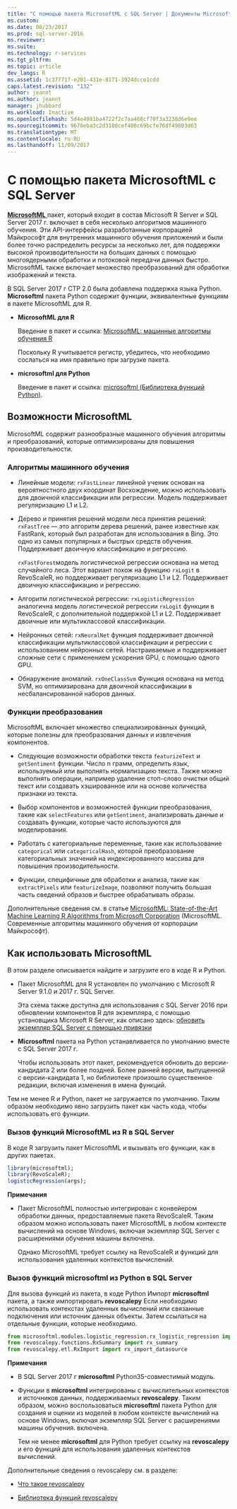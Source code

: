 ```yaml
---
title: "С помощью пакета MicrosoftML с SQL Server | Документы Microsoft"
ms.custom: 
ms.date: 08/23/2017
ms.prod: sql-server-2016
ms.reviewer: 
ms.suite: 
ms.technology: r-services
ms.tgt_pltfrm: 
ms.topic: article
dev_langs: R
ms.assetid: 1c377717-e281-431e-8171-3924dcce1cdd
caps.latest.revision: "132"
author: jeannt
ms.author: jeannt
manager: jhubbard
ms.workload: Inactive
ms.openlocfilehash: 5d4e4081ba4722f2c7aa468cf70f3a3238d6e9ee
ms.sourcegitcommit: 9678eba3c2d3100cef408c69bcfe76df49803d63
ms.translationtype: MT
ms.contentlocale: ru-RU
ms.lasthandoff: 11/09/2017
---
```

# <a name="using-the-microsoftml-package-with-sql-server"></a>С помощью пакета MicrosoftML с SQL Server

[ **MicrosoftML** ](https://msdn.microsoft.com/microsoft-r/microsoftml-introduction) пакет, который входит в состав Microsoft R Server и SQL Server 2017 г. включает в себя несколько алгоритмов машинного обучения. Эти API-интерфейсы разработанные корпорацией Майкрософт для внутренних машинного обучения приложений и были более точно распределить ресурсы за несколько лет, для поддержки высокой производительности на больших данных с помощью многоядерными обработки и потоковой передачи данных быстро. MicrosoftML также включает множество преобразований для обработки изображений и текста.

В SQL Server 2017 г CTP 2.0 была добавлена поддержка языка Python. **Microsoftml** пакета Python содержит функции, эквивалентные функциям в пакете MicrosoftML для R. 

+ **MicrosoftML для R**

    Введение в пакет и ссылка: [MicrosoftML: машинные алгоритмы обучения R](https://docs.microsoft.com/en-us/r-server/r-reference/microsoftml/microsoftml-package)

    Поскольку R учитывается регистр, убедитесь, что необходимо сослаться на имя правильно при загрузке пакета.

+ **microsoftml для Python**

    Введение в пакет и ссылка: [microsoftml (Библиотека функций Python)](https://docs.microsoft.com/r-server/python-reference/microsoftml/microsoftml-package). 

## <a name="whats-in-microsoftml"></a>Возможности MicrosoftML

MicrosoftML содержит разнообразные машинного обучения алгоритмы и преобразований, которые оптимизированы для повышения производительности.

### <a name="machine-learning-algorithms"></a>Алгоритмы машинного обучения

-  Линейные модели: `rxFastLinear` линейной ученик основан на вероятностного двух координат Восхождение, можно использовать для двоичной классификации или регрессии. Модель поддерживает регуляризацию L1 и L2.

- Дерево и принятия решений модели леса принятия решений: `rxFastTree` — это алгоритм дерева решений, ранее известные как FastRank, который был разработан для использования в Bing. Это одно из самых популярных и быстрых средств обучения. Поддерживает двоичную классификацию и регрессию.

  `rxFastForest`модель логистической регрессии основана на метод случайного леса. Этот вариант похож на функцию `rxLogit` в RevoScaleR, но поддерживает регуляризацию L1 и L2. Поддерживает двоичную классификацию и регрессию.

- Алгоритм логистической регрессии: `rxLogisticRegression` аналогична модель логистической регрессии `rxLogit` функции в RevoScaleR, с дополнительной поддержкой L1 и L2. Поддерживает двоичные или мультиклассовой классификации.

- Нейронных сетей: `rxNeuralNet` функция поддерживает двоичной классификации мультиклассовой классификации и регрессии с использованием нейронных сетей. Настраиваемые и поддерживает сложные сети с применением ускорения GPU, с помощью одного GPU.

- Обнаружение аномалий.  `rxOneClassSvm` Функция основана на метод SVM, но оптимизирована для двоичной классификации в несбалансированной наборов данных.

### <a name="transformation-functions"></a>Функции преобразования

MicrosoftML включает множество специализированных функций, которые полезны для преобразования данных и извлечения компонентов.

- Следующие возможности обработки текста `featurizeText` и `getSentiment` функции. Число n грамм, определить язык, используемый или выполнять нормализацию текста. Также можно выполнять операции, например удаление стоп-слово очистки общий текст или создавать хэшированное или на основе количества признаки из текста.

- Выбор компонентов и возможностей функции преобразования, такие как `selectFeatures` или `getSentiment`, анализировать данные и создавать функции, которые часто используются для моделирования.

- Работать с категориальные переменные, такие как использование `categorical` или `categoricalHash`, которой преобразование категориальных значений на индексированного массива для повышения производительности.

- Функции, специфичные для обработки и анализа, такие как `extractPixels` или `featurizeImage`, позволяют получить большая часть сведений образов и быстрее обрабатывать образы.

Дополнительные сведения см. в статье [MicrosoftML: State-of-the-Art Machine Learning R Algorithms from Microsoft Corporation](https://msdn.microsoft.com/microsoft-r/microsoftml/microsoftml) (MicrosoftML. Современные алгоритмы машинного обучения от корпорации Майкрософт).

## <a name="how-to-use-microsoftml"></a>Как использовать MicrosoftML

В этом разделе описывается найдите и загрузите его в коде R и Python.

+ Пакет MicrosoftML для R установлен по умолчанию с Microsoft R Server 9.1.0 и 2017 г. SQL Server.

    Эта схема также доступна для использования с SQL Server 2016 при обновлении компонентов R для экземпляра, с помощью установщика Microsoft R Server, как описано здесь: [обновить экземпляр SQL Server с помощью привязки](r/use-sqlbindr-exe-to-upgrade-an-instance-of-sql-server.md)

+ **Microsoftml** пакета на Python устанавливается по умолчанию вместе с SQL Server 2017 г. 

   Чтобы использовать этот пакет, рекомендуется обновить до версии-кандидата 2 или более поздней. Более ранней версии, выпущенной с версии-кандидата 1, но библиотеке произошло существенное редакции, включая изменения в имена функций. 

Тем не менее R и Python, пакет не загружается по умолчанию. Таким образом необходимо явно загрузить пакет как часть кода, чтобы использовать его функции.

### <a name="calling-microsoftml-functions-from-r-in-sql-server"></a>Вызов функций MicrosoftML из R в SQL Server

В коде R загрузить пакет MicrosoftML и вызывать его функции, как в других пакетах.

```R
library(microsoftml);
library(RevoScaleR);
logisticRegression(args);
```

**Примечания**

+ Пакет MicrosoftML полностью интегрирован с конвейером обработки данных, предоставляемые пакета RevoScaleR. Таким образом можно использовать пакет MicrosoftML в любом контексте вычислений на основе Windows, включая экземпляр SQL Server с расширениями обучения машины включена.

    Однако MicrosoftML требует ссылку на RevoScaleR и функций для использования удаленных контекстов вычислений.

### <a name="calling-microsoftml-functions-from-python-in-sql-server"></a>Вызов функций microsoftml из Python в SQL Server

Для вызова функций из пакета, в коде Python Импорт **microsoftml** пакета, а также импортировать **revoscalepy** Если необходимо использовать контекстах удаленных вычислений или связанные подключения или источник данных объекты. Затем ссылаться на отдельные функции, которые необходимо.

```Python
from microsoftml.modules.logistic_regression.rx_logistic_regression import rx_logistic_regression
from revoscalepy.functions.RxSummary import rx_summary
from revoscalepy.etl.RxImport import rx_import_datasource
```

**Примечания**

+ В SQL Server 2017 г **microsoftml** Python35-совместимый модуль. 

+ Функции в **microsoftml** интегрированы с вычислительных контекстов и источников данных, поддерживаемых **revoscalepy**. Таким образом, можно воспользоваться **microsoftml** пакета Python для создания и оценки из моделей в любом контексте вычислений на основе Windows, включая экземпляр SQL Server с расширениями машины обучения. включена.

    Тем не менее **microsoftml** для Python требует ссылку на **revoscalepy** и его функций для использования удаленных контекстов вычислений.

Дополнительные сведения о revoscalepy см. в разделе:

+ [Что такое revoscalepy](python/what-is-revoscalepy.md)

+ [Библиотека функций revoscalepy](https://docs.microsoft.com/en-us/r-server/python-reference/revoscalepy/revoscalepy-package) 
